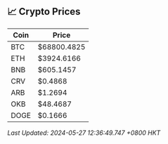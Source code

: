 ## 📈 Crypto Prices

| Coin | Price |
| ---- | ----- |
| BTC | $68800.4825 |
| ETH | $3924.6166 |
| BNB | $605.1457 |
| CRV | $0.4868 |
| ARB | $1.2694 |
| OKB | $48.4687 |
| DOGE | $0.1666 |

_Last Updated: 2024-05-27 12:36:49.747 +0800 HKT_